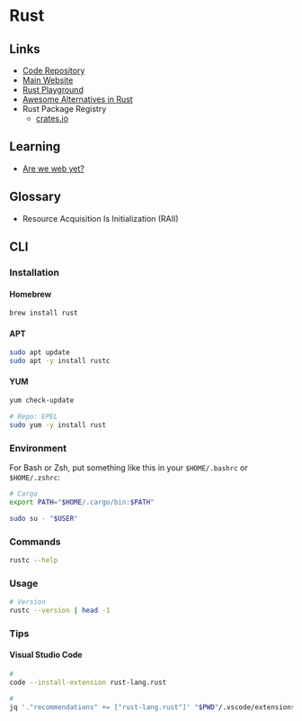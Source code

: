 # Rust

<!--
Ferris mascot
-->

## Links

- [Code Repository](https://github.com/rust-lang/rust)
- [Main Website](https://rust-lang.org)
- [Rust Playground](https://play.rust-lang.org)
- [Awesome Alternatives in Rust](https://github.com/TaKO8Ki/awesome-alternatives-in-rust)
- Rust Package Registry
  - [crates.io](https://crates.io)

## Learning

- [Are we web yet?](https://arewewebyet.org)

## Glossary

- Resource Acquisition Is Initialization (RAII)

## CLI

### Installation

#### Homebrew

```sh
brew install rust
```

#### APT

```sh
sudo apt update
sudo apt -y install rustc
```

#### YUM

```sh
yum check-update

# Repo: EPEL
sudo yum -y install rust
```

### Environment

For Bash or Zsh, put something like this in your `$HOME/.bashrc` or `$HOME/.zshrc`:

```sh
# Cargo
export PATH="$HOME/.cargo/bin:$PATH"
```

```sh
sudo su - "$USER"
```

### Commands

```sh
rustc --help
```

### Usage

```sh
# Version
rustc --version | head -1
```

### Tips

#### Visual Studio Code

```sh
#
code --install-extension rust-lang.rust

#
jq '."recommendations" += ["rust-lang.rust"]' "$PWD"/.vscode/extensions.json | sponge "$PWD"/.vscode/extensions.json
```

<!--
"[rust]": {
  "editor.defaultFormatter": "rust-lang.rust-analyzer"
},
"rust-analyzer.procMacro.enable": true,
"rust-analyzer.diagnostics.experimental.enable": false
-->
